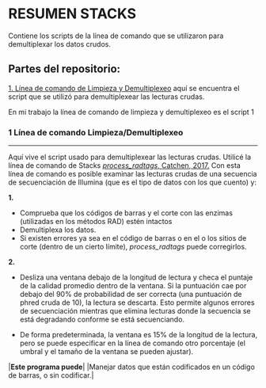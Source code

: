 # RESUMEN STACKS

Contiene los scripts de la línea de comando que se utilizaron para  demultiplexar los datos crudos.

## Partes del repositorio:
[1. Línea de comando de Limpieza y Demultiplexeo](./1Limpieza_Demultiplexeo) aquí se encuentra el script que se utilizó para demultiplexear las lecturas crudas.

En mi trabajo la línea de comando de limpieza y demultiplexeo es el script 1

### 1 Línea de comando Limpieza/Demultiplexeo
---------------------------
Aquí vive el script usado para demultiplexear las lecturas crudas. Utilicé la línea de comando de Stacks [ *process_radtags*, Catchen, 2017.](http://catchenlab.life.illinois.edu/stacks/comp/process_radtags.php) Con esta línea de comando 
es posible examinar las lecturas crudas de una secuencia de secuenciación de Illumina (que es el tipo de datos con los que cuento) y:

**1.**

* Comprueba que los códigos de barras y el corte con las enzimas (utilizadas en los métodos RAD) estén intactos
* Demultiplexa los datos. 
* Si existen errores ya sea en el código de barras o en el o los sitios de corte (dentro de un cierto límite),  *process_radtags* puede corregirlos. 

**2.**

* Desliza una ventana debajo de la longitud de lectura y checa el puntaje de la calidad promedio dentro de la ventana. Si la puntuación cae por debajo del 90% de probabilidad de ser correcta (una puntuación de phred cruda de 10), la lectura se descarta. Esto permite algunos errores de secuenciación mientras que elimina lecturas donde la secuencia se está degradando conforme  se está secuenciando. 
 
* De forma predeterminada, la ventana es 15% de la longitud de la lectura, pero se puede especificar en la línea de comando otro porcentaje (el umbral y el tamaño de la ventana se pueden ajustar).



|**Este programa puede**|
|Manejar datos que están codificados en un código de barras, o sin codificar.|
